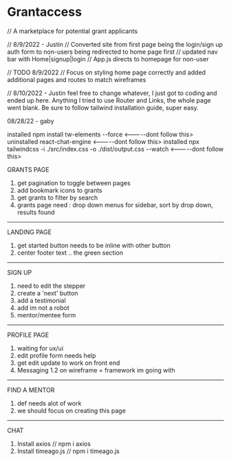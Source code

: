 # Grantaccess

// A marketplace for potential grant applicants

// 8/9/2022 - Justin
// Converted site from first page being the login/sign up auth form to non-users being redirected to home page first
// updated nav bar with Home|signup|login
// App.js directs to homepage for non-user

// TODO 8/9/2022
// Focus on styling home page correctly and added additional pages and routes to match wireframes

<!-- Check Sign Up form for PsuedoCode -->

// 8/10/2022 - Justin
feel free to change whatever, I just got to coding and ended up here. Anything I tried to use Router and Links, the whole page went blank. Be sure to follow tailwind installation guide, super easy.

08/28/22 - gaby

installed npm install tw-elements --force <-----dont follow this>
uninstalled react-chat-engine <-----dont follow this>
installed npx tailwindcss -i ./src/index.css -o ./dist/output.css --watch <-----dont follow this>

GRANTS PAGE
1. get pagination to toggle between pages
2. add bookmark icons to grants 
3. get grants to filter by search
4. grants page need : drop down menus for sidebar, sort by drop down, results found
________________________________________________________________________________________________________

LANDING PAGE

1. get started button needs to be inline with other button
2. center footer text .. the green section

________________________________________________________________________________________________________

SIGN UP

1. need to edit the stepper
2. create a 'next' button 
3. add a testimonial
4. add im not a robot
5. mentor/mentee form

________________________________________________________________________________________________________

PROFILE PAGE

1. waiting for ux/ui
2. edit profile form needs help
3. get edit update to work on front end
4. Messaging 1.2 on wireframe = framework im going with

________________________________________________________________________________________________________

FIND A MENTOR

1. def needs alot of work
2. we should focus on creating this page

________________________________________________________________________________________________________

CHAT

1. Install axios // npm i axios
2. Install timeago.js // npm i timeago.js